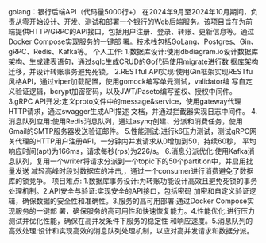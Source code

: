 golang：银行后端API（代码量5000行+）
在2024年9月至2024年10月期间，负责从零开始设计、开发、测试和部署一个银行的Web后端服务。该项目旨在为前
端提供HTTP/GRPC的API接口，包括用户注册、登录、转账、更新信息等。通过Docker Compose实现服务的一键部
署。技术栈包括GoLang、Postgres、Gin、gRPC、Redis、Kafka等。
个人工作:
1.数据库设计:使用dbdiagram.io设计数据库架构、生成建表语句，通过sqlc生成CRUD的Go代码使用migrate进行数
据库架构迁移，并设计转账事务避免死锁。
2.RESTfuI API实现:使用Gin框架实现RESTfu风格API，通过viper加载配置，使用gomock编写单元测试，validator编
写自定义验证逻辑，bcrypt加密密码，以及JWT/Paseto编写鉴权、授权中间件。
3.gRPC API开发:定义proto文件中的message&service，使用gateway代理HTTP请求，通过swagger生成API描述
文档，并通过拦截器实现日志中间件。
4.消息队列应用:使用Redis消息队列，通过asynq创建、分派和消费任务，使用Gmail的SMTP服务器发送验证邮件。
5.性能测试:进行k6压力测试，测试gRPC网关代理的HTTP用户注册API，一分钟内并发请求从0增加到50，持续60秒，
平均响应时间(apt)为166ms，请求每秒(rps)为226/s。
6.消息分派优化:使用Kafka消息队列，复用一个writer将请求分派到一个topic下的50个partition中，并启用批量发送
减轻高峰时段对数据库的冲击,，通过一个consumer进行消费避免了数据库的锁竞争。
项目难点:
1.数据库事务设计:为转账功能设计高效且避免死锁的事务处理机制。2.API安全与验证:实现安全的API接口，包括密码
加密和自定义验证逻辑，确保数据的安全性和准确性。3.服务的高可用部署:通过Docker Compose实现服务的一键部
署，确保服务的高可用性和快速恢复能力。4.性能优化:进行压力测试并优化性能，确保在高并发条件下服务的稳定性
和响应速度。5.消息队列的高效处理:设计和实现高效的消息队列处理机制，以应对高并发请求和数据分派。
